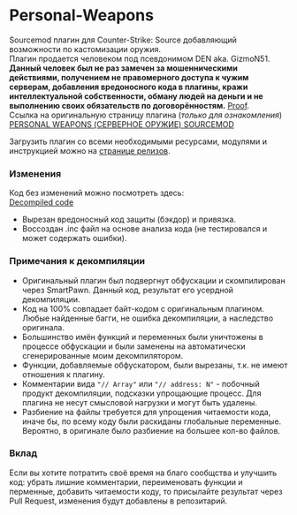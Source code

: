 # Personal-Weapons
Sourcemod плагин для Counter-Strike: Source добавляющий возможности по кастомизации оружия.  
Плагин продается человеком под псевдонимом DEN aka. GizmoN51.  
**Данный человек был не раз замечен за мошенническими действиями, получением не правомерного доступа к чужим серверам, добавления вредоносного кода в плагины, кражи интеллектуальной собственности, обману людей на деньги и не выполнению своих обязательств по договорённостям.** [Proof][den_bad].  
Ссылка на оригинальную страницу плагина (*только для ознакомления*)  
[PERSONAL WEAPONS (СЕРВЕРНОЕ ОРУЖИЕ) SOURCEMOD][ifz]

Загрузить плагин со всеми необходимыми ресурсами, модулями и инструкцией можно на [странице релизов][dl].

### Изменения
Код без изменений можно посмотреть здесь:  
[Decompiled code][dcode]
- Вырезан вредоносный код защиты (бэкдор) и привязка.
- Воссоздан .inc файл на основе анализа кода (не тестировался и может содержать ошибки).

### Примечания к декомпиляции
- Оригинальный плагин был подвергнут обфускации и скомпилирован через SmartPawn. Данный код, результат его усердной декомпиляции.
- Код на 100% совпадает байт-кодом с оригинальным плагином. Любые найденные багги, не ошибка декомпиляции, а наследство оригинала.
- Большинство имён функций и переменных были уничтожены в процессе обфускации и были заменены на автоматически сгенерированные моим декомпилятором.
- Функции, добавляемые обфускатором, были вырезаны, т.к. не имеют отношения к плагину.
- Комментарии вида `"// Array"` или `"// address: N"` - побочный продукт декомпиляции, подсказки упрощающие процесс. Для плагина не несут смысловой нагрузки и могут быть удалены.
- Разбиение на файлы требуется для упрощения читаемости кода, иначе бы, по всему коду были раскиданы глобальные переменные. Вероятно, в оригинале было разбиение на большее кол-во файлов.

### Вклад
Если вы хотите потратить своё время на благо сообщства и улучшить код: убрать лишние комментарии, переименовать функции и перменные, добавить читаемости коду, то присылайте результат через Pull Request, изменения будут добавлены в репозитарий.

[ifz]: <https://infozona-51.ru/serverodel/server-sourcemod/plugins_sourcemod/plugin_buy/130-personal-weapons-servernoe-oruzhie-sourcemod.html>
[den_bad]: <https://hlmod.ru/threads/den-infozona-51-ru.41567/>
[dcode]: <https://github.com/Kailo97/Personal-Weapons/tree/78f680857701731f76c7cdb72a71b26e77c25a18>
[dl]: <https://github.com/Kailo97/Personal-Weapons/releases>
